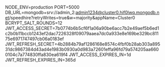 NODE_ENV=production
PORT=5000
DB_URL=mongodb+srv://admin_2:admin1234@cluster0.hif0lwq.mongodb.net/speedhire?retryWrites=true&w=majority&appName=Cluster0
BCRYPT_SALT_ROUNDS=12
JWT_ACCESS_SECRET=7b0774b6b5cf6f1a06a90be6acc7b2e49aef5b6ed1c2b0b11bccb1243ef2dac7226328f09079aaea7dc0a933e8e169be329bc81175e6971747497cb06a0183ef
JWT_REFRESH_SECRET=4b2884b79af1286168e8574c4fbf0b28ab303a89531dc9867384d43ad4e1983b0930a0d983a72601effa96fd79a574205aa6600104c7a774830ffa830ea619f4
JWT_ACCESS_EXPIRES_IN=1d
JWT_REFRESH_EXPIRES_IN=365d
